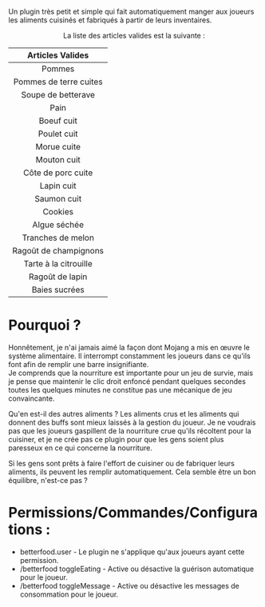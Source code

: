 Un plugin très petit et simple qui fait automatiquement manger aux joueurs les aliments cuisinés et fabriqués à partir
de leurs inventaires.

<div align="center">

La liste des articles valides est la suivante :

</div>

|    Articles Valides    |
|:----------------------:|
|         Pommes         |
| Pommes de terre cuites |
|   Soupe de betterave   |
|          Pain          |
|       Boeuf cuit       |
|      Poulet cuit       |
|      Morue cuite       |
|      Mouton cuit       |
|   Côte de porc cuite   |
|       Lapin cuit       |
|      Saumon cuit       |
|        Cookies         |
|      Algue séchée      |
|   Tranches de melon    |
| Ragoût de champignons  |
| Tarte à la citrouille  |
|    Ragoût de lapin     |
|     Baies sucrées      |

# Pourquoi ?

Honnêtement, je n'ai jamais aimé la façon dont Mojang a mis en œuvre le système alimentaire. Il interrompt constamment
les joueurs dans ce qu'ils font afin de remplir une barre insignifiante.
<br>Je comprends que la nourriture est importante pour un jeu de survie, mais je pense que maintenir le clic droit
enfoncé pendant quelques secondes toutes les quelques minutes ne constitue pas une mécanique de jeu convaincante.

Qu'en est-il des autres aliments ?
Les aliments crus et les aliments qui donnent des buffs sont mieux laissés à la gestion du joueur. Je ne voudrais pas
que les joueurs gaspillent de la nourriture crue qu'ils récoltent pour la cuisiner, et je ne crée pas ce plugin pour que
les gens soient plus paresseux en ce qui concerne la nourriture.

Si les gens sont prêts à faire l'effort de cuisiner ou de fabriquer leurs aliments, ils peuvent les remplir
automatiquement. Cela semble être un bon équilibre, n'est-ce pas ?

# Permissions/Commandes/Configurations :

- betterfood.user - Le plugin ne s'applique qu'aux joueurs ayant cette permission.
- /betterfood toggleEating - Active ou désactive la guérison automatique pour le joueur.
- /betterfood toggleMessage - Active ou désactive les messages de consommation pour le joueur.

